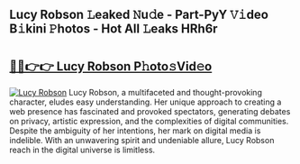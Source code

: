 ## Lucy Robson 𝙻eaked 𝙽u𝚍e - Part-PyY 𝚅𝚒deo B𝚒kini 𝙿hotos - Hot All 𝙻eaks HRh6r

# <h2><a href="http://ld6rvu.urlbe.top/?page=Lucy+Robson">🔗🔗👉👉 Lucy Robson P𝚑oto𝚜Vid𝚎o</a></h2>

[![Lucy Robson](https://i.imgur.com/eBuTRDB.gif)](http://ld6rvu.urlbe.top/?page=Lucy+Robson)
Lucy Robson, a multifaceted and thought-provoking character, eludes easy understanding. Her unique approach to creating a web presence has fascinated and provoked spectators, generating debates on privacy, artistic expression, and the complexities of digital communities. Despite the ambiguity of her intentions, her mark on digital media is indelible. With an unwavering spirit and undeniable allure, Lucy Robson reach in the digital universe is limitless.

